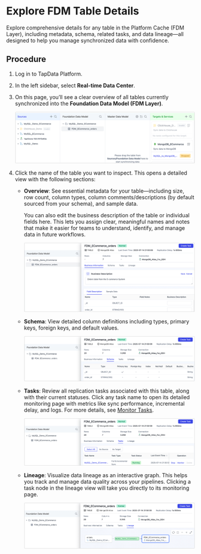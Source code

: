 # Explore FDM Table Details

Explore comprehensive details for any table in the Platform Cache (FDM Layer), including metadata, schema, related tasks, and data lineage—all designed to help you manage synchronized data with confidence.

## Procedure

1. Log in to TapData Platform.

2. In the left sidebar, select **Real-time Data Center**.

3. On this page, you’ll see a clear overview of all tables currently synchronized into the **Foundation Data Model (FDM Layer)**.

   ![View table in FDM](../../images/view_table_in_fdm.png)

4. Click the name of the table you want to inspect. This opens a detailed view with the following sections:

   - **Overview**: See essential metadata for your table—including size, row count, column types, column comments/descriptions (by default sourced from your schema), and sample data.

     You can also edit the business description of the table or individual fields here. This lets you assign clear, meaningful names and notes that make it easier for teams to understand, identify, and manage data in future workflows.

     ![Overview](../../images/table_overview_in_fdm.png)

   - **Schema**: View detailed column definitions including types, primary keys, foreign keys, and default values.

     ![Schema Info](../../images/schema_in_fdm.png)

   - **Tasks**: Review all replication tasks associated with this table, along with their current statuses. Click any task name to open its detailed monitoring page with metrics like sync performance, incremental delay, and logs. For more details, see [Monitor Tasks](../../data-transformation/monitor-view-tasks.md).

     ![Related Tasks](../../images/related_task_in_fdm.png)

   - **Lineage**: Visualize data lineage as an interactive graph. This helps you track and manage data quality across your pipelines. Clicking a task node in the lineage view will take you directly to its monitoring page.

     ![Lineage Info](../../images/lineage_for_fdm.png)